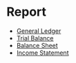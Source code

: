 # Report

- [General Ledger](./report/general-ledger.md)
- [Trial Balance](./report/trial-balance.md)
- [Balance Sheet](./report/balance-sheet.md)
- [Income Statement](./report/income-statement.md)
